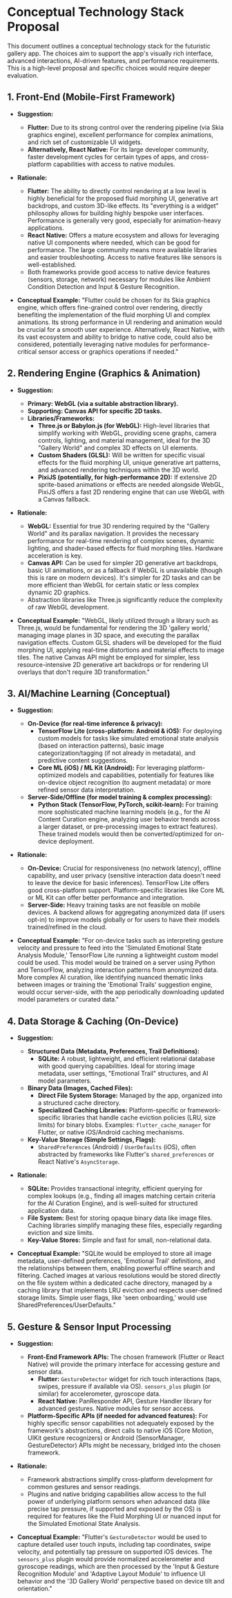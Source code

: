# Conceptual Technology Stack Proposal

This document outlines a conceptual technology stack for the futuristic gallery app. The choices aim to support the app's visually rich interface, advanced interactions, AI-driven features, and performance requirements. This is a high-level proposal and specific choices would require deeper evaluation.

## 1. Front-End (Mobile-First Framework)

*   **Suggestion:**
    *   **Flutter:** Due to its strong control over the rendering pipeline (via Skia graphics engine), excellent performance for complex animations, and rich set of customizable UI widgets.
    *   **Alternatively, React Native:** For its large developer community, faster development cycles for certain types of apps, and cross-platform capabilities with access to native modules.

*   **Rationale:**
    *   **Flutter:** The ability to directly control rendering at a low level is highly beneficial for the proposed fluid morphing UI, generative art backdrops, and custom 3D-like effects. Its "everything is a widget" philosophy allows for building highly bespoke user interfaces. Performance is generally very good, especially for animation-heavy applications.
    *   **React Native:** Offers a mature ecosystem and allows for leveraging native UI components where needed, which can be good for performance. The large community means more available libraries and easier troubleshooting. Access to native features like sensors is well-established.
    *   Both frameworks provide good access to native device features (sensors, storage, network) necessary for modules like Ambient Condition Detection and Input & Gesture Recognition.

*   **Conceptual Example:**
    "Flutter could be chosen for its Skia graphics engine, which offers fine-grained control over rendering, directly benefiting the implementation of the fluid morphing UI and complex animations. Its strong performance in UI rendering and animation would be crucial for a smooth user experience. Alternatively, React Native, with its vast ecosystem and ability to bridge to native code, could also be considered, potentially leveraging native modules for performance-critical sensor access or graphics operations if needed."

## 2. Rendering Engine (Graphics & Animation)

*   **Suggestion:**
    *   **Primary: WebGL (via a suitable abstraction library).**
    *   **Supporting: Canvas API for specific 2D tasks.**
    *   **Libraries/Frameworks:**
        *   **Three.js or Babylon.js (for WebGL):** High-level libraries that simplify working with WebGL, providing scene graphs, camera controls, lighting, and material management, ideal for the 3D "Gallery World" and complex 3D effects on UI elements.
        *   **Custom Shaders (GLSL):** Will be written for specific visual effects for the fluid morphing UI, unique generative art patterns, and advanced rendering techniques within the 3D world.
        *   **PixiJS (potentially, for high-performance 2D):** If extensive 2D sprite-based animations or effects are needed alongside WebGL, PixiJS offers a fast 2D rendering engine that can use WebGL with a Canvas fallback.

*   **Rationale:**
    *   **WebGL:** Essential for true 3D rendering required by the "Gallery World" and its parallax navigation. It provides the necessary performance for real-time rendering of complex scenes, dynamic lighting, and shader-based effects for fluid morphing tiles. Hardware acceleration is key.
    *   **Canvas API:** Can be used for simpler 2D generative art backdrops, basic UI animations, or as a fallback if WebGL is unavailable (though this is rare on modern devices). It's simpler for 2D tasks and can be more efficient than WebGL for certain static or less complex dynamic 2D graphics.
    *   Abstraction libraries like Three.js significantly reduce the complexity of raw WebGL development.

*   **Conceptual Example:**
    "WebGL, likely utilized through a library such as Three.js, would be fundamental for rendering the 3D 'gallery world,' managing image planes in 3D space, and executing the parallax navigation effects. Custom GLSL shaders will be developed for the fluid morphing UI, applying real-time distortions and material effects to image tiles. The native Canvas API might be employed for simpler, less resource-intensive 2D generative art backdrops or for rendering UI overlays that don't require 3D transformation."

## 3. AI/Machine Learning (Conceptual)

*   **Suggestion:**
    *   **On-Device (for real-time inference & privacy):**
        *   **TensorFlow Lite (cross-platform: Android & iOS):** For deploying custom models for tasks like simulated emotional state analysis (based on interaction patterns), basic image categorization/tagging (if not already in metadata), and predictive content suggestions.
        *   **Core ML (iOS) / ML Kit (Android):** For leveraging platform-optimized models and capabilities, potentially for features like on-device object recognition (to augment metadata) or more refined sensor data interpretation.
    *   **Server-Side/Offline (for model training & complex processing):**
        *   **Python Stack (TensorFlow, PyTorch, scikit-learn):** For training more sophisticated machine learning models (e.g., for the AI Content Curation engine, analyzing user behavior trends across a larger dataset, or pre-processing images to extract features). These trained models would then be converted/optimized for on-device deployment.

*   **Rationale:**
    *   **On-Device:** Crucial for responsiveness (no network latency), offline capability, and user privacy (sensitive interaction data doesn't need to leave the device for basic inferences). TensorFlow Lite offers good cross-platform support. Platform-specific libraries like Core ML or ML Kit can offer better performance and integration.
    *   **Server-Side:** Heavy training tasks are not feasible on mobile devices. A backend allows for aggregating anonymized data (if users opt-in) to improve models globally or for users to have their models trained/refined in the cloud.

*   **Conceptual Example:**
    "For on-device tasks such as interpreting gesture velocity and pressure to feed into the 'Simulated Emotional State Analysis Module,' TensorFlow Lite running a lightweight custom model could be used. This model would be trained on a server using Python and TensorFlow, analyzing interaction patterns from anonymized data. More complex AI curation, like identifying nuanced thematic links between images or training the 'Emotional Trails' suggestion engine, would occur server-side, with the app periodically downloading updated model parameters or curated data."

## 4. Data Storage & Caching (On-Device)

*   **Suggestion:**
    *   **Structured Data (Metadata, Preferences, Trail Definitions):**
        *   **SQLite:** A robust, lightweight, and efficient relational database with good querying capabilities. Ideal for storing image metadata, user settings, "Emotional Trail" structures, and AI model parameters.
    *   **Binary Data (Images, Cached Files):**
        *   **Direct File System Storage:** Managed by the app, organized into a structured cache directory.
        *   **Specialized Caching Libraries:** Platform-specific or framework-specific libraries that handle cache eviction policies (LRU, size limits) for binary blobs. Examples: `flutter_cache_manager` for Flutter, or native iOS/Android caching mechanisms.
    *   **Key-Value Storage (Simple Settings, Flags):**
        *   `SharedPreferences` (Android) / `UserDefaults` (iOS), often abstracted by frameworks like Flutter's `shared_preferences` or React Native's `AsyncStorage`.

*   **Rationale:**
    *   **SQLite:** Provides transactional integrity, efficient querying for complex lookups (e.g., finding all images matching certain criteria for the AI Curation Engine), and is well-suited for structured application data.
    *   **File System:** Best for storing opaque binary data like image files. Caching libraries simplify managing these files, especially regarding eviction and size limits.
    *   **Key-Value Stores:** Simple and fast for small, non-relational data.

*   **Conceptual Example:**
    "SQLite would be employed to store all image metadata, user-defined preferences, 'Emotional Trail' definitions, and the relationships between them, enabling powerful offline search and filtering. Cached images at various resolutions would be stored directly on the file system within a dedicated cache directory, managed by a caching library that implements LRU eviction and respects user-defined storage limits. Simple user flags, like 'seen onboarding,' would use SharedPreferences/UserDefaults."

## 5. Gesture & Sensor Input Processing

*   **Suggestion:**
    *   **Front-End Framework APIs:** The chosen framework (Flutter or React Native) will provide the primary interface for accessing gesture and sensor data.
        *   **Flutter:** `GestureDetector` widget for rich touch interactions (taps, swipes, pressure if available via OS). `sensors_plus` plugin (or similar) for accelerometer, gyroscope data.
        *   **React Native:** PanResponder API, Gesture Handler library for advanced gestures. Native modules for sensor access.
    *   **Platform-Specific APIs (if needed for advanced features):** For highly specific sensor capabilities not adequately exposed by the framework's abstractions, direct calls to native iOS (Core Motion, UIKit gesture recognizers) or Android (SensorManager, GestureDetector) APIs might be necessary, bridged into the chosen framework.

*   **Rationale:**
    *   Framework abstractions simplify cross-platform development for common gestures and sensor readings.
    *   Plugins and native bridging capabilities allow access to the full power of underlying platform sensors when advanced data (like precise tap pressure, if supported and exposed by the OS) is required for features like the Fluid Morphing UI or nuanced input for the Simulated Emotional State Analysis.

*   **Conceptual Example:**
    "Flutter's `GestureDetector` would be used to capture detailed user touch inputs, including tap coordinates, swipe velocity, and potentially tap pressure on supported iOS devices. The `sensors_plus` plugin would provide normalized accelerometer and gyroscope readings, which are then processed by the 'Input & Gesture Recognition Module' and 'Adaptive Layout Module' to influence UI behavior and the '3D Gallery World' perspective based on device tilt and orientation."
